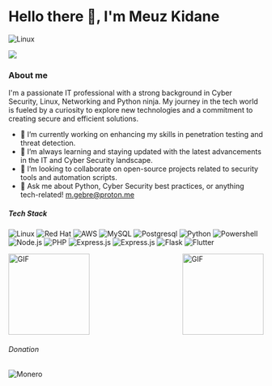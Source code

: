 # Hello there 👋, I'm Meuz Kidane

![Linux](https://img.shields.io/github/followers/meuzgebre.svg?style=flat&label=Follow&maxAge=2592000")

![](https://komarev.com/ghpvc/?username=meuzgebre)

### About me

I'm a passionate IT professional with a strong background in Cyber Security, Linux, Networking and Python ninja. My journey in the tech world is fueled by a curiosity to explore new technologies and a commitment to creating secure and efficient solutions.

- 🔭 I’m currently working on enhancing my skills in penetration testing and threat detection.
- 🌱 I’m always learning and staying updated with the latest advancements in the IT and Cyber Security landscape.
- 👯 I’m looking to collaborate on open-source projects related to security tools and automation scripts.
- 💬 Ask me about Python, Cyber Security best practices, or anything tech-related! m.gebre@proton.me

##### Tech Stack

![Linux](https://img.shields.io/badge/Linux-FCC624?style=flat&logo=linux&logoColor=black)
![Red Hat](https://img.shields.io/badge/Red%20Hat-EE0000?style=flat&logo=redhat&logoColor=white)
![AWS](https://img.shields.io/badge/Amazon_AWS-232F3E?style=flat&logo=amazon-aws&logoColor=white)
![MySQL](https://img.shields.io/badge/MySQL-00000F?style=flat&logo=mysql&logoColor=white)
![Postgresql](https://img.shields.io/badge/PostgreSQL-316192?style=flat&logo=postgresql&logoColor=white)
![Python](https://img.shields.io/badge/Python-3776AB?style=flat&logo=python&logoColor=white)
![Powershell](https://img.shields.io/badge/Powershell-2CA5E0?style=flat&logo=powershell&logoColor=white)
![Node.js](https://img.shields.io/badge/Node.js-43853D?style=flat&logo=node.js&logoColor=white)
![PHP](https://img.shields.io/badge/PHP-777BB4?style=flat&logo=php&logoColor=white)
![Express.js](https://img.shields.io/badge/React-20232A?style=flat&logo=react&logoColor=61DAFB)
![Express.js](https://img.shields.io/badge/Express.js-404D59?style=flat)
![Flask](https://img.shields.io/badge/Flask-000000?style=flat&logo=flask&logoColor=white)
![Flutter](https://img.shields.io/badge/Flutter-02569B?style=flat&logo=flutter&logoColor=white)


<img align="right" alt="GIF" height="160px" src="https://github-readme-stats.vercel.app/api?username=meuzgebre&theme=blue-green" />

<img align="center" alt="GIF" height="160px" src="https://github-readme-stats.vercel.app/api/top-langs/?username=meuzgebre&theme=blue-green" />



###### Donation
![Monero](https://img.shields.io/badge/monero-FF6600?style=for-the-badge&logo=monero&logoColor=white)
